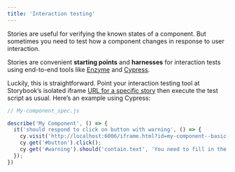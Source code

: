 ```yaml
---
title: 'Interaction testing'
---
```


Stories are useful for verifying the known states of a component. But sometimes you need to test how a component changes in response to user interaction. 

Stories are convenient **starting points** and **harnesses** for interaction tests using end-to-end tools like [Enzyme](https://enzymejs.github.io/enzyme/) and [Cypress](https://www.cypress.io/).

Luckily, this is straightforward. Point your interaction testing tool at Storybook’s isolated iframe [URL for a specific story](../configure/user-interface.md#permalinking-to-stories) then execute the test script as usual. Here’s an example using Cypress:

```js
// My-component_spec.js

describe('My Component', () => {
  it('should respond to click on button with warning', () => {
	cy.visit('http://localhost:6006/iframe.html?id=my-component--basic-story’);
	cy.get('#button').click();
	cy.get('#warning').should('contain.text', 'You need to fill in the form!');
  });
})
```


